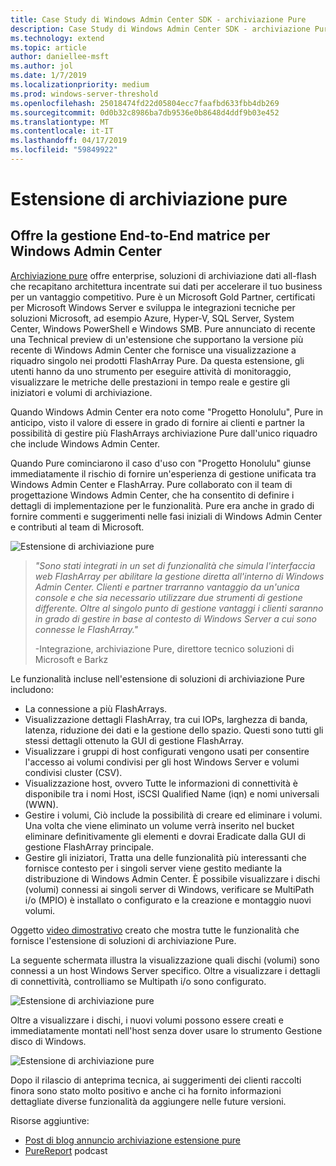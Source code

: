 ```yaml
---
title: Case Study di Windows Admin Center SDK - archiviazione Pure
description: Case Study di Windows Admin Center SDK - archiviazione Pure
ms.technology: extend
ms.topic: article
author: daniellee-msft
ms.author: jol
ms.date: 1/7/2019
ms.localizationpriority: medium
ms.prod: windows-server-threshold
ms.openlocfilehash: 25018474fd22d05804ecc7faafbd633fbb4db269
ms.sourcegitcommit: 0d0b32c8986ba7db9536e0b8648d4ddf9b03e452
ms.translationtype: MT
ms.contentlocale: it-IT
ms.lasthandoff: 04/17/2019
ms.locfileid: "59849922"
---
```

# <a name="pure-storage-extension"></a>Estensione di archiviazione pure

## <a name="providing-end-to-end-array-management-for-windows-admin-center"></a>Offre la gestione End-to-End matrice per Windows Admin Center 

[Archiviazione pure](https://www.purestorage.com/) offre enterprise, soluzioni di archiviazione dati all-flash che recapitano architettura incentrate sui dati per accelerare il tuo business per un vantaggio competitivo.  Pure è un Microsoft Gold Partner, certificati per Microsoft Windows Server e sviluppa le integrazioni tecniche per soluzioni Microsoft, ad esempio Azure, Hyper-V, SQL Server, System Center, Windows PowerShell e Windows SMB. Pure annunciato di recente una Technical preview di un'estensione che supportano la versione più recente di Windows Admin Center che fornisce una visualizzazione a riquadro singolo nei prodotti FlashArray Pure.  Da questa estensione, gli utenti hanno da uno strumento per eseguire attività di monitoraggio, visualizzare le metriche delle prestazioni in tempo reale e gestire gli iniziatori e volumi di archiviazione.

Quando Windows Admin Center era noto come "Progetto Honolulu", Pure in anticipo, visto il valore di essere in grado di fornire ai clienti e partner la possibilità di gestire più FlashArrays archiviazione Pure dall'unico riquadro che include Windows Admin Center.

Quando Pure cominciarono il caso d'uso con "Progetto Honolulu" giunse immediatamente il rischio di fornire un'esperienza di gestione unificata tra Windows Admin Center e FlashArray. Pure collaborato con il team di progettazione Windows Admin Center, che ha consentito di definire i dettagli di implementazione per le funzionalità. Pure era anche in grado di fornire commenti e suggerimenti nelle fasi iniziali di Windows Admin Center e contributi al team di Microsoft. 

![Estensione di archiviazione pure](../../media/extend-case-study-purestorage/purestorage-1.png)

> <cite>"Sono stati integrati in un set di funzionalità che simula l'interfaccia web FlashArray per abilitare la gestione diretta all'interno di Windows Admin Center. Clienti e partner trarranno vantaggio da un'unica console e che sia necessario utilizzare due strumenti di gestione differente. Oltre al singolo punto di gestione vantaggi i clienti saranno in grado di gestire in base al contesto di Windows Server a cui sono connesse le FlashArray."</cite>
>
> -Integrazione, archiviazione Pure, direttore tecnico soluzioni di Microsoft e Barkz

Le funzionalità incluse nell'estensione di soluzioni di archiviazione Pure includono:
- La connessione a più FlashArrays.
- Visualizzazione dettagli FlashArray, tra cui IOPs, larghezza di banda, latenza, riduzione dei dati e la gestione dello spazio. Questi sono tutti gli stessi dettagli ottenuto la GUI di gestione FlashArray.
- Visualizzare i gruppi di host configurati vengono usati per consentire l'accesso ai volumi condivisi per gli host Windows Server e volumi condivisi cluster (CSV).
- Visualizzazione host, ovvero Tutte le informazioni di connettività è disponibile tra i nomi Host, iSCSI Qualified Name (iqn) e nomi universali (WWN).
- Gestire i volumi, Ciò include la possibilità di creare ed eliminare i volumi. Una volta che viene eliminato un volume verrà inserito nel bucket eliminare definitivamente gli elementi e dovrai Eradicate dalla GUI di gestione FlashArray principale.
- Gestire gli iniziatori, Tratta una delle funzionalità più interessanti che fornisce contesto per i singoli server viene gestito mediante la distribuzione di Windows Admin Center. È possibile visualizzare i dischi (volumi) connessi ai singoli server di Windows, verificare se MultiPath i/o (MPIO) è installato o configurato e la creazione e montaggio nuovi volumi.

Oggetto [video dimostrativo](https://youtu.be/IFAeCAd6V2g) creato che mostra tutte le funzionalità che fornisce l'estensione di soluzioni di archiviazione Pure. 

La seguente schermata illustra la visualizzazione quali dischi (volumi) sono connessi a un host Windows Server specifico. Oltre a visualizzare i dettagli di connettività, controlliamo se Multipath i/o sono configurato.

![Estensione di archiviazione pure](../../media/extend-case-study-purestorage/purestorage-2.png)

Oltre a visualizzare i dischi, i nuovi volumi possono essere creati e immediatamente montati nell'host senza dover usare lo strumento Gestione disco di Windows.

![Estensione di archiviazione pure](../../media/extend-case-study-purestorage/purestorage-3.png)

Dopo il rilascio di anteprima tecnica, ai suggerimenti dei clienti raccolti finora sono stato molto positivo e anche ci ha fornito informazioni dettagliate diverse funzionalità da aggiungere nelle future versioni. 

Risorse aggiuntive:
- [Post di blog annuncio archiviazione estensione pure](https://blog.purestorage.com/tech-preview-of-the-pure-storage-extension-for-windows-admin-center/)
- [PureReport](https://itunes.apple.com/us/podcast/windows-admin-center-extension-from-pure-storage/id1392639991?i=1000424316130&mt=2) podcast
